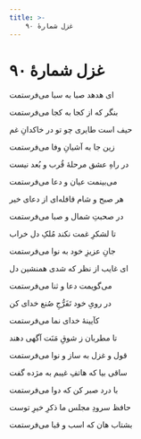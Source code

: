 ```yaml
---
title: >-
    غزل شمارهٔ ۹۰
---
```

# غزل شمارهٔ ۹۰

<div class="b" id="bn1"><div class="m1"><p>ای هدهد صبا به سبا می‌فرستمت</p></div>
<div class="m2"><p>بنگر که از کجا به کجا می‌فرستمت</p></div></div>
<div class="b" id="bn2"><div class="m1"><p>حیف است طایری چو تو در خاکدانِ غم</p></div>
<div class="m2"><p>زین جا به آشیانِ وفا می‌فرستمت</p></div></div>
<div class="b" id="bn3"><div class="m1"><p>در راهِ عشق مرحلهٔ قُرب و بُعد نیست</p></div>
<div class="m2"><p>می‌بینمت عیان و دعا می‌فرستمت</p></div></div>
<div class="b" id="bn4"><div class="m1"><p>هر صبح و شام قافله‌ای از دعای خیر</p></div>
<div class="m2"><p>در صحبتِ شمال و صبا می‌فرستمت</p></div></div>
<div class="b" id="bn5"><div class="m1"><p>تا لشکرِ غمت نکند مُلکِ دل خراب</p></div>
<div class="m2"><p>جانِ عزیزِ خود به نوا می‌فرستمت</p></div></div>
<div class="b" id="bn6"><div class="m1"><p>ای غایب از نظر که شدی همنشین دل</p></div>
<div class="m2"><p>می‌گویمت دعا و ثنا می‌فرستمت</p></div></div>
<div class="b" id="bn7"><div class="m1"><p>در رویِ خود تَفَرُّجِ صُنع خدای کن</p></div>
<div class="m2"><p>کآیینهٔ خدای نما می‌فرستمت</p></div></div>
<div class="b" id="bn8"><div class="m1"><p>تا مطربان ز شوقِ مَنَت آگهی دهند</p></div>
<div class="m2"><p>قول و غزل به ساز و نوا می‌فرستمت</p></div></div>
<div class="b" id="bn9"><div class="m1"><p>ساقی بیا که هاتفِ غیبم به مژده گفت</p></div>
<div class="m2"><p>با درد صبر کن که دوا می‌فرستمت</p></div></div>
<div class="b" id="bn10"><div class="m1"><p>حافظ سرودِ مجلس ما ذکرِ خیرِ توست</p></div>
<div class="m2"><p>بشتاب هان که اسب و قبا می‌فرستمت</p></div></div>
